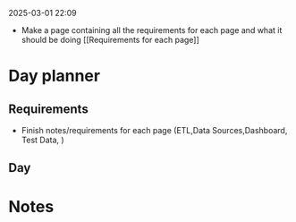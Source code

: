 2025-03-01 22:09

- Make a page containing all the requirements for each page and what it should be doing [[Requirements for each page]]
# Day planner

## Requirements

- Finish notes/requirements for each page (ETL,Data Sources,Dashboard, Test Data, )


## Day




# Notes